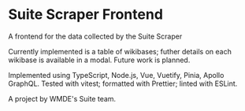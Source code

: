 # Suite Scraper Frontend

A frontend for the data collected by the Suite Scraper

Currently implemented is a table of wikibases; futher details on each wikibase is available in a modal. Future work is planned.

Implemented using TypeScript, Node.js, Vue, Vuetify, Pinia, Apollo GraphQL. Tested with vitest; formatted with Prettier; linted with ESLint.

A project by WMDE's Suite team.
